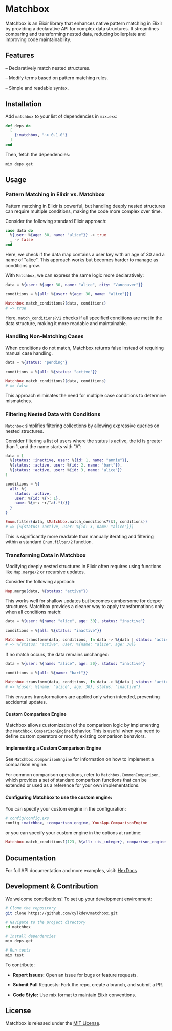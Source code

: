 # Matchbox

Matchbox is an Elixir library that enhances native pattern matching in
Elixir by providing a declarative API for complex data structures. It
streamlines comparing and transforming nested data, reducing
boilerplate and improving code maintainability.

## Features

  – Declaratively match nested structures.

  – Modify terms based on pattern matching rules.

  – Simple and readable syntax.

## Installation

Add `matchbox` to your list of dependencies in `mix.exs`:

```elixir
def deps do
  [
    {:matchbox, "~> 0.1.0"}
  ]
end
```

Then, fetch the dependencies:

```sh
mix deps.get
```

## Usage

### Pattern Matching in Elixir vs. Matchbox

Pattern matching in Elixir is powerful, but handling deeply nested structures
can require multiple conditions, making the code more complex over time.

Consider the following standard Elixir approach:

```elixir
case data do
  %{user: %{age: 30, name: "alice"}} -> true
  _ -> false
end
```

Here, we check if the data map contains a user key with an age of 30 and
a name of "alice". This approach works but becomes harder to manage as
conditions grow.

With `Matchbox`, we can express the same logic more declaratively:

```elixir
data = %{user: %{age: 30, name: "alice", city: "Vancouver"}}

conditions = %{all: %{user: %{age: 30, name: "alice"}}}

Matchbox.match_conditions?(data, conditions)
# => true
```

Here, `match_conditions?/2` checks if all specified conditions are met in
the data structure, making it more readable and maintainable.

### Handling Non-Matching Cases

When conditions do not match, Matchbox returns false instead of requiring
manual case handling.

```elixir
data = %{status: "pending"}

conditions = %{all: %{status: "active"}}

Matchbox.match_conditions?(data, conditions)
# => false
```

This approach eliminates the need for multiple case conditions to determine mismatches.

### Filtering Nested Data with Conditions

`Matchbox` simplifies filtering collections by allowing expressive queries on
nested structures.

Consider filtering a list of users where the status is active, the id is
greater than 1, and the name starts with "A":

```elixir
data = [
  %{status: :inactive, user: %{id: 1, name: "annie"}},
  %{status: :active, user: %{id: 2, name: "bart"}},
  %{status: :active, user: %{id: 3, name: "alice"}}
]

conditions = %{
  all: %{
    status: :active,
    user: %{id: %{>: 1},
    name: %{=~: ~r/^a(.*)/}}
  }
}

Enum.filter(data, &Matchbox.match_conditions?(&1, conditions))
# => [%{status: :active, user: %{id: 3, name: "alice"}}]
```

This is significantly more readable than manually iterating and filtering
within a standard `Enum.filter/2` function.

### Transforming Data in Matchbox

Modifying deeply nested structures in Elixir often requires using functions
like `Map.merge/2` or recursive updates.

Consider the following approach:

```elixir
Map.merge(data, %{status: "active"})
```

This works well for shallow updates but becomes cumbersome for deeper
structures. Matchbox provides a cleaner way to apply transformations
only when all conditions match:

```elixir
data = %{user: %{name: "alice", age: 30}, status: "inactive"}

conditions = %{all: %{status: "inactive"}}

Matchbox.transform(data, conditions, fn data -> %{data | status: "active"} end)
# => %{status: "active", user: %{name: "alice", age: 30}}
```

If no match occurs, the data remains unchanged:

```elixir
data = %{user: %{name: "alice", age: 30}, status: "inactive"}

conditions = %{all: %{name: "bart"}}

Matchbox.transform(data, conditions, fn data -> %{data | status: "active"} end)
# => %{user: %{name: "alice", age: 30}, status: "inactive"}
```

This ensures transformations are applied only when intended, preventing
accidental updates.

#### Custom Comparison Engine

Matchbox allows customization of the comparison logic by implementing the
`Matchbox.ComparisonEngine` behavior. This is useful when you need to
define custom operators or modify existing comparison behaviors.

#### Implementing a Custom Comparison Engine

See `Matchbox.ComparisonEngine` for information on how to implement a
comparison engine.

For common comparison operations, refer to `Matchbox.CommonComparison`,
which provides a set of standard comparison functions that can be
extended or used as a reference for your own implementations.

#### Configuring Matchbox to use the custom engine:

You can specify your custom engine in the configuration:

```elixir
# config/config.exs
config :matchbox, :comparison_engine, YourApp.ComparisonEngine
```

or you can specify your custom engine in the options at runtime:

```elixir
Matchbox.match_conditions?(123, %{all: :is_integer}, comparison_engine: YourApp.ComparisonEngine)
```

## Documentation

For full API documentation and more examples, visit: [HexDocs](https://hexdocs.pm/matchbox)

## Development & Contribution

We welcome contributions! To set up your development environment:

```sh
# Clone the repository
git clone https://github.com/cylkdev/matchbox.git

# Navigate to the project directory
cd matchbox

# Install dependencies
mix deps.get

# Run tests
mix test
```

To contribute:

  - **Report Issues:** Open an issue for bugs or feature requests.

  - **Submit Pull** Requests: Fork the repo, create a branch, and submit a PR.

  - **Code Style:** Use mix format to maintain Elixir conventions.

## License

Matchbox is released under the [MIT License](https://github.com/cylkdev/matchbox/blob/main/LICENSE).
